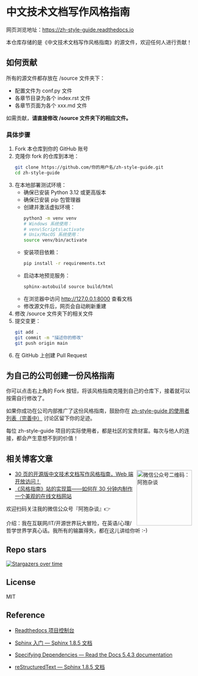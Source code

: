 # 中文技术文档写作风格指南

网页浏览地址：<https://zh-style-guide.readthedocs.io>

本仓库存储的是《中文技术文档写作风格指南》的源文件，欢迎任何人进行贡献！

## 如何贡献

所有的源文件都存放在 /source 文件夹下：

- 配置文件为 conf.py 文件
- 各章节目录为各个 index.rst 文件
- 各章节页面为各个 xxx.md 文件

如需贡献，**请直接修改 /source 文件夹下的相应文件。**

### 具体步骤

1. Fork 本仓库到你的 GitHub 账号
2. 克隆你 fork 的仓库到本地：
    ```bash
    git clone https://github.com/你的用户名/zh-style-guide.git
    cd zh-style-guide
    ```
3. 在本地部署测试环境：
    - 确保已安装 Python 3.12 或更高版本
    - 确保已安装 pip 包管理器
    - 创建并激活虚拟环境：
        ```bash
        python3 -m venv venv
        # Windows 系统使用：
        # venv\Scripts\activate
        # Unix/MacOS 系统使用：
        source venv/bin/activate
        ```
    - 安装项目依赖：
        ```bash
        pip install -r requirements.txt
        ```
    - 启动本地预览服务：
        ```bash
        sphinx-autobuild source build/html
        ```
    - 在浏览器中访问 http://127.0.0.1:8000 查看文档
    - 修改源文件后，网页会自动刷新重建
4. 修改 /source 文件夹下的相关文件
5. 提交变更：
    ```bash
    git add .
    git commit -m "描述你的修改"
    git push origin main
    ```
6. 在 GitHub 上创建 Pull Request

## 为自己的公司创建一份风格指南

你可以点击右上角的 Fork 按钮，将该风格指南克隆到自己的仓库下，接着就可以按需自行修改了。

如果你成功在公司内部推广了这份风格指南，鼓励你在 [zh-style-guide 的使用者列表（完善中）](https://github.com/yikeke/zh-style-guide/discussions/26) 讨论区留下你的足迹。

每位 zh-style-guide 项目的实际使用者，都是社区的宝贵财富。每次与他人的连接，都会产生意想不到的价值！

## 相关博客文章

<img align="right" src="qrcode.jpg" alt="微信公众号二维码：阿狍杂谈" height="150" />

- [30 页的开源版中文技术文档写作风格指南，Web 端开放访问！](https://mp.weixin.qq.com/s/5znjT8FKJU08YS5lKFJvDA)
- [《风格指南》站的实现篇——如何在 30 分钟内制作一个美观的在线文档网站](https://mp.weixin.qq.com/s/7hfOOmhtJURewq8Fz7NhKg)

欢迎扫码关注我的微信公众号『阿狍杂谈』👉

介绍：我在互联网/IT/开源世界玩大冒险，在英语/心理/哲学世界学真心话。我所有的输赢得失，都在这儿讲给你听 :-)

## Repo stars

[![Stargazers over time](https://starchart.cc/yikeke/zh-style-guide.svg)](https://starchart.cc/yikeke/zh-style-guide)

## License

MIT

## Reference

- [Readthedocs 项目控制台](https://readthedocs.org/projects/zh-style-guide/builds)

- [Sphinx 入门 — Sphinx 1.8.5 文档](https://sphinx-doc.readthedocs.io/zh_CN/master/usage/quickstart.html#adding-content)

<!-- - [readthedocs/recommonmark: A markdown parser for docutils](https://github.com/readthedocs/recommonmark#linking-to-headings-in-other-files) -->

- [Specifying Dependencies — Read the Docs 5.4.3 documentation](https://docs.readthedocs.io/en/latest/guides/specifying-dependencies.html)

- [reStructuredText — Sphinx 1.8.5 文档](https://sphinx-doc.readthedocs.io/zh_CN/master/usage/restructuredtext/index.html)
